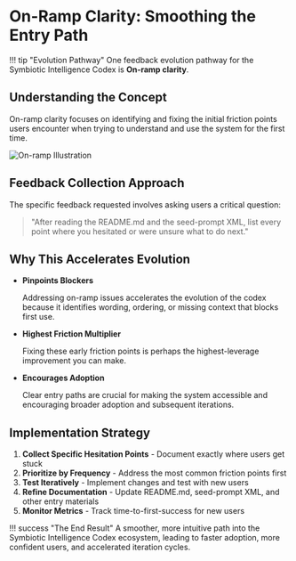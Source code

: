 # On-Ramp Clarity: Smoothing the Entry Path

!!! tip "Evolution Pathway"
    One feedback evolution pathway for the Symbiotic Intelligence Codex is **On-ramp clarity**.

## Understanding the Concept

On-ramp clarity focuses on identifying and fixing the initial friction points users encounter when trying to understand and use the system for the first time. 

![On-ramp Illustration](https://via.placeholder.com/800x300.png?text=Smooth+Onboarding+Path "Illustrating the on-ramp concept")

## Feedback Collection Approach

The specific feedback requested involves asking users a critical question:

> "After reading the README.md and the seed-prompt XML, list every point where you hesitated or were unsure what to do next."

## Why This Accelerates Evolution

<div class="grid cards" markdown>

- **Pinpoints Blockers**
  
  Addressing on-ramp issues accelerates the evolution of the codex because it identifies wording, ordering, or missing context that blocks first use.

- **Highest Friction Multiplier**
  
  Fixing these early friction points is perhaps the highest-leverage improvement you can make.

- **Encourages Adoption**
  
  Clear entry paths are crucial for making the system accessible and encouraging broader adoption and subsequent iterations.

</div>

## Implementation Strategy

1. **Collect Specific Hesitation Points** - Document exactly where users get stuck
2. **Prioritize by Frequency** - Address the most common friction points first
3. **Test Iteratively** - Implement changes and test with new users
4. **Refine Documentation** - Update README.md, seed-prompt XML, and other entry materials
5. **Monitor Metrics** - Track time-to-first-success for new users

!!! success "The End Result"
    A smoother, more intuitive path into the Symbiotic Intelligence Codex ecosystem, leading to faster adoption, more confident users, and accelerated iteration cycles.